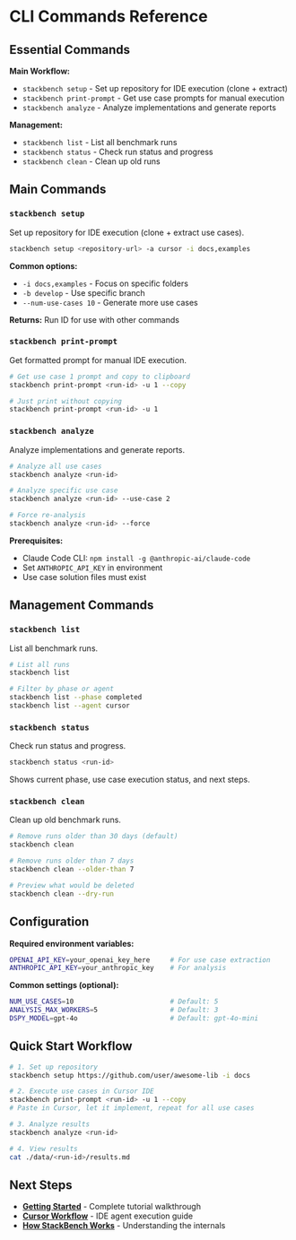 # CLI Commands Reference

## Essential Commands

**Main Workflow:**
- `stackbench setup` - Set up repository for IDE execution (clone + extract)
- `stackbench print-prompt` - Get use case prompts for manual execution
- `stackbench analyze` - Analyze implementations and generate reports

**Management:**
- `stackbench list` - List all benchmark runs
- `stackbench status` - Check run status and progress
- `stackbench clean` - Clean up old runs


## Main Commands

### `stackbench setup`

Set up repository for IDE execution (clone + extract use cases).

```bash
stackbench setup <repository-url> -a cursor -i docs,examples
```

**Common options:**
- `-i docs,examples` - Focus on specific folders
- `-b develop` - Use specific branch
- `--num-use-cases 10` - Generate more use cases

**Returns:** Run ID for use with other commands


### `stackbench print-prompt`

Get formatted prompt for manual IDE execution.

```bash
# Get use case 1 prompt and copy to clipboard
stackbench print-prompt <run-id> -u 1 --copy

# Just print without copying
stackbench print-prompt <run-id> -u 1
```

### `stackbench analyze`

Analyze implementations and generate reports.

```bash
# Analyze all use cases
stackbench analyze <run-id>

# Analyze specific use case
stackbench analyze <run-id> --use-case 2

# Force re-analysis
stackbench analyze <run-id> --force
```

**Prerequisites:**
- Claude Code CLI: `npm install -g @anthropic-ai/claude-code`
- Set `ANTHROPIC_API_KEY` in environment
- Use case solution files must exist

## Management Commands

### `stackbench list`

List all benchmark runs.

```bash
# List all runs
stackbench list

# Filter by phase or agent
stackbench list --phase completed
stackbench list --agent cursor
```

### `stackbench status`

Check run status and progress.

```bash
stackbench status <run-id>
```

Shows current phase, use case execution status, and next steps.

### `stackbench clean`

Clean up old benchmark runs.

```bash
# Remove runs older than 30 days (default)
stackbench clean

# Remove runs older than 7 days
stackbench clean --older-than 7

# Preview what would be deleted
stackbench clean --dry-run
```

## Configuration

**Required environment variables:**
```bash
OPENAI_API_KEY=your_openai_key_here     # For use case extraction
ANTHROPIC_API_KEY=your_anthropic_key    # For analysis
```

**Common settings (optional):**
```bash
NUM_USE_CASES=10                        # Default: 5
ANALYSIS_MAX_WORKERS=5                  # Default: 3
DSPY_MODEL=gpt-4o                       # Default: gpt-4o-mini
```


## Quick Start Workflow

```bash
# 1. Set up repository
stackbench setup https://github.com/user/awesome-lib -i docs

# 2. Execute use cases in Cursor IDE
stackbench print-prompt <run-id> -u 1 --copy
# Paste in Cursor, let it implement, repeat for all use cases

# 3. Analyze results
stackbench analyze <run-id>

# 4. View results
cat ./data/<run-id>/results.md
```


## Next Steps

- **[Getting Started](0.getting-started.md)** - Complete tutorial walkthrough
- **[Cursor Workflow](1.cursor-workflow.md)** - IDE agent execution guide
- **[How StackBench Works](2.how-stackbench-works.md)** - Understanding the internals